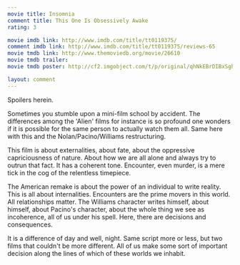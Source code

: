 ```yaml
---
movie title: Insomnia
comment title: This One Is Obsessively Awake
rating: 3

movie imdb link: http://www.imdb.com/title/tt0119375/
comment imdb link: http://www.imdb.com/title/tt0119375/reviews-65
movie tmdb link: http://www.themoviedb.org/movie/26610
movie tmdb trailer: 
movie tmdb poster: http://cf2.imgobject.com/t/p/original/qhNkEBrDIBxSghFQ10VQW5SfQDL.jpg

layout: comment
---
```


Spoilers herein.

Sometimes you stumble upon a mini-film school by accident. The differences among the 'Alien' films for instance is so profound one wonders if it is possible for the same person to actually watch them all. Same here with this and the Nolan/Pacino/Williams restructuring. 

This film is about externalities, about fate, about the oppressive capriciousness of nature. About how we are all alone and always try to outrun that fact. It has a coherent tone. Encounter, even murder, is a mere tick in the cog of the relentless timepiece.

The American remake is about the power of an individual to write reality. This is all about internalities. Encounters are the prime movers in this world. All relationships matter. The Williams character writes himself, about himself, about Pacino's character, about the whole thing we see as incoherence, all of us under his spell. Here, there are decisions and consequences.

It is a difference of day and well, night. Same script more or less, but two films that couldn't be more different. All of us make some sort of important decision along the lines of which of these worlds we inhabit.